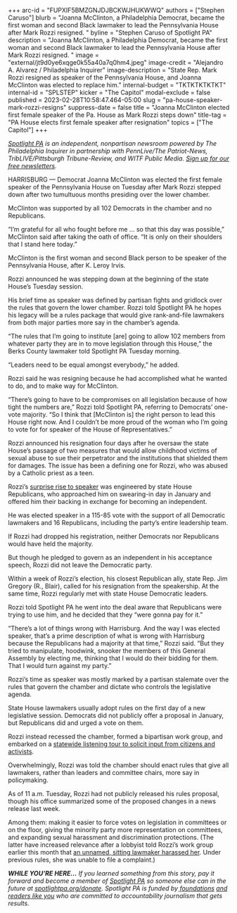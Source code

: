 +++
arc-id = "FUPXIF5BMZGNJDJBCKWJHUKWWQ"
authors = ["Stephen Caruso"]
blurb = "Joanna McClinton, a Philadelphia Democrat, became the first woman and second Black lawmaker to lead the Pennsylvania House after Mark Rozzi resigned. "
byline = "Stephen Caruso of Spotlight PA"
description = "Joanna McClinton, a Philadelphia Democrat, became the first woman and second Black lawmaker to lead the Pennsylvania House after Mark Rozzi resigned. "
image = "external/jt9d0ye6xqge0k55a40a7q0hm4.jpeg"
image-credit = "Alejandro A. Alvarez / Philadelphia Inquirer"
image-description = "State Rep. Mark Rozzi resigned as speaker of the Pennsylvania House, and Joanna McClinton was elected to replace him."
internal-budget = "TKTKTKTKTKT"
internal-id = "SPLSTEP"
kicker = "The Capitol"
modal-exclude = false
published = 2023-02-28T10:58:47.464-05:00
slug = "pa-house-speaker-mark-rozzi-resigns"
suppress-date = false
title = "Joanna McClinton elected first female speaker of the Pa. House as Mark Rozzi steps down"
title-tag = "PA House elects first female speaker after resignation"
topics = ["The Capitol"]
+++

<a href="https://www.spotlightpa.org/"><i>Spotlight PA</i></a><i> is an independent, nonpartisan newsroom powered by The Philadelphia Inquirer in partnership with PennLive/The Patriot-News, TribLIVE/Pittsburgh Tribune-Review, and WITF Public Media. </i><a href="https://www.spotlightpa.org/newsletters"><i>Sign up for our free newsletters</i></a><i>.</i>

HARRISBURG — Democrat Joanna McClinton was elected the first female speaker of the Pennsylvania House on Tuesday after Mark Rozzi stepped down after two tumultuous months presiding over the lower chamber.

McClinton was supported by all 102 Democrats in the chamber and no Republicans.

“I’m grateful for all who fought before me … so that this day was possible,” McClinton said after taking the oath of office. “It is only on their shoulders that I stand here today.”

<script src="https://www.spotlightpa.org/embed.js" async></script><div data-spl-embed-version="1" data-spl-src="https://www.spotlightpa.org/embeds/newsletter/"></div>


McClinton is the first woman and second Black person to be speaker of the Pennsylvania House, after K. Leroy Irvis.

Rozzi announced he was stepping down at the beginning of the state House’s Tuesday session.

His brief time as speaker was defined by partisan fights and gridlock over the rules that govern the lower chamber. Rozzi told Spotlight PA he hopes his legacy will be a rules package that would give rank-and-file lawmakers from both major parties more say in the chamber’s agenda.

“The rules that I’m going to institute [are] going to allow 102 members from whatever party they are in to move legislation through this House,” the Berks County lawmaker told Spotlight PA Tuesday morning.

“Leaders need to be equal amongst everybody,” he added.

Rozzi said he was resigning because he had accomplished what he wanted to do, and to make way for McClinton.

“There’s going to have to be compromises on all legislation because of how tight the numbers are,” Rozzi told Spotlight PA, referring to Democrats’ one-vote majority. “So I think that [McClinton is] the right person to lead this House right now. And I couldn’t be more proud of the woman who I’m going to vote for for speaker of the House of Representatives.”

Rozzi announced his resignation four days after he oversaw the state House’s passage of two measures that would allow childhood victims of sexual abuse to sue their perpetrator and the institutions that shielded them for damages. The issue has been a defining one for Rozzi, who was abused by a Catholic priest as a teen.

Rozzi’s <a href="https://www.spotlightpa.org/news/2023/01/pa-midterm-election-2022-house-majority-democrats-speaker-election/">surprise rise to speaker</a> was engineered by state House Republicans, who approached him on swearing-in day in January and offered him their backing in exchange for becoming an independent.

He was elected speaker in a 115-85 vote with the support of all Democratic lawmakers and 16 Republicans, including the party’s entire leadership team.

If Rozzi had dropped his registration, neither Democrats nor Republicans would have held the majority.

But though he pledged to govern as an independent in his acceptance speech, Rozzi did not leave the Democratic party.

Within a week of Rozzi’s election, his closest Republican ally, state Rep. Jim Gregory (R., Blair), called for his resignation from the speakership. At the same time, Rozzi regularly met with state House Democratic leaders.

Rozzi told Spotlight PA he went into the deal aware that Republicans were trying to use him, and he decided that they “were gonna pay for it.”

“There’s a lot of things wrong with Harrisburg. And the way I was elected speaker, that’s a prime description of what is wrong with Harrisburg because the Republicans had a majority at that time,” Rozzi said. “But they tried to manipulate, hoodwink, snooker the members of this General Assembly by electing me, thinking that I would do their bidding for them. That I would turn against my party.”

Rozzi’s time as speaker was mostly marked by a partisan stalemate over the rules that govern the chamber and dictate who controls the legislative agenda.

State House lawmakers usually adopt rules on the first day of a new legislative session. Democrats did not publicly offer a proposal in January, but Republicans did and urged a vote on them.

Rozzi instead recessed the chamber, formed a bipartisan work group, and embarked on a <a href="https://www.spotlightpa.org/news/2023/02/pa-house-deadlock-speaker-mark-rozzi-listening-tour/">statewide listening tour to solicit input from citizens and activists</a>.

<script src="https://www.spotlightpa.org/embed.js" async></script><div data-spl-embed-version="1" data-spl-src="https://www.spotlightpa.org/embeds/donate/"></div>


Overwhelmingly, Rozzi was told the chamber should enact rules that give all lawmakers, rather than leaders and committee chairs, more say in policymaking.

As of 11 a.m. Tuesday, Rozzi had not publicly released his rules proposal, though his office summarized some of the proposed changes in a news release last week.

Among them: making it easier to force votes on legislation in committees or on the floor, giving the minority party more representation on committees, and expanding sexual harassment and discrimination protections. (The latter have increased relevance after a lobbyist told Rozzi’s work group earlier this month that <a href="https://www.spotlightpa.org/news/2023/01/pa-house-lawmaker-harassment-allegation-misconduct-rules/">an unnamed, sitting lawmaker harassed her</a>. Under previous rules, she was unable to file a complaint.)

<i><b>WHILE YOU’RE HERE...</b></i><i> If you learned something from this story, pay it forward and become a member of </i><a href="https://www.spotlightpa.org/"><i>Spotlight PA</i></a><i> so someone else can in the future at </i><a href="http://spotlightpa.org/donate"><i>spotlightpa.org/donate</i></a><i>. Spotlight PA is funded by</i><a href="https://www.spotlightpa.org/support"><i> foundations</i></a><i> </i><a href="https://www.spotlightpa.org/support"><i>and readers like you</i></a><i> who are committed to accountability journalism that gets results.</i>
